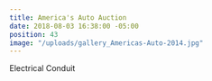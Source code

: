 ```yaml
---
title: America's Auto Auction
date: 2018-08-03 16:38:00 -05:00
position: 43
image: "/uploads/gallery_Americas-Auto-2014.jpg"
---
```


Electrical Conduit